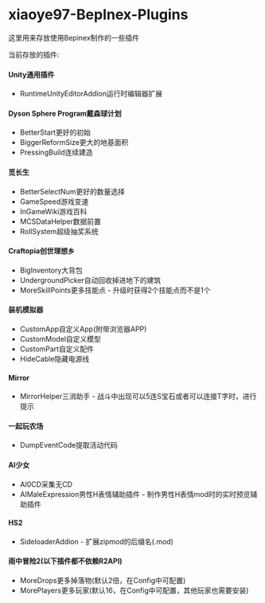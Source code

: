 # xiaoye97-BepInex-Plugins

这里用来存放使用Bepinex制作的一些插件

当前存放的插件:
#### Unity通用插件
- RuntimeUnityEditorAddion运行时编辑器扩展

#### Dyson Sphere Program戴森球计划
- BetterStart更好的初始
- BiggerReformSize更大的地基面积
- PressingBuild连续建造

#### 觅长生
- BetterSelectNum更好的数量选择
- GameSpeed游戏变速
- InGameWiki游戏百科
- MCSDataHelper数据前置
- RollSystem超级抽奖系统

#### Craftopia创世理想乡
- BigInventory大背包
- UndergroundPicker自动回收掉进地下的建筑
- MoreSkillPoints更多技能点 - 升级时获得2个技能点而不是1个

#### 装机模拟器
- CustomApp自定义App(附带浏览器APP)
- CustomModel自定义模型
- CustomPart自定义配件
- HideCable隐藏电源线

#### Mirror
- MirrorHelper三消助手 - 战斗中出现可以5连S宝石或者可以连接T字时，进行提示

#### 一起玩农场
- DumpEventCode提取活动代码

#### AI少女
- AI0CD采集无CD
- AIMaleExpression男性H表情辅助插件 - 制作男性H表情mod时的实时预览辅助插件

#### HS2
- SideloaderAddion - 扩展zipmod的后缀名(.mod)

#### 雨中冒险2(以下插件都不依赖R2API)
- MoreDrops更多掉落物(默认2倍，在Config中可配置)
- MorePlayers更多玩家(默认16，在Config中可配置，其他玩家也需要安装)
